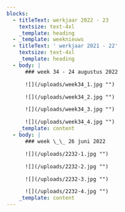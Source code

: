 ```yaml
---
blocks:
  - titleText: werkjaar 2022 - 23
    textsize: text-4xl
    _template: heading
  - _template: weeknieuws
  - titleText: ' werkjaar 2021 - 22'
    textsize: text-4xl
    _template: heading
  - body: |
      ### week 34 - 24 augustus 2022

      ![](/uploads/week34_1.jpg "")

      ![](/uploads/week34_2.jpg "")

      ![](/uploads/week34_3.jpg "")

      ![](/uploads/week34_4.jpg "")
    _template: content
  - body: |
      ### week \_\_ 26 juni 2022

      ![](/uploads/2232-1.jpg "")

      ![](/uploads/2232-2.jpg "")

      ![](/uploads/2232-3.jpg "")

      ![](/uploads/2232-4.jpg "")
    _template: content
---
```


